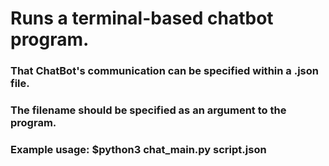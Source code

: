 # Runs a terminal-based chatbot program.
### That ChatBot's communication can be specified within a .json file.
### The filename should be specified as an argument to the program.
### Example usage: $python3 chat_main.py script.json

